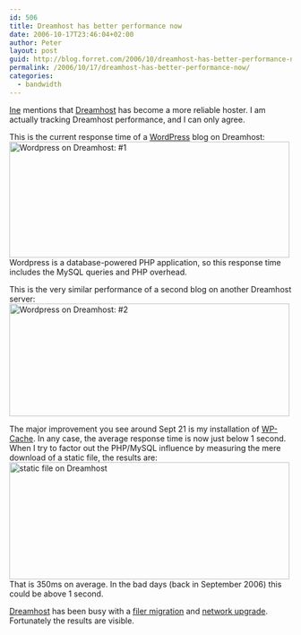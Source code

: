 ```yaml
---
id: 506
title: Dreamhost has better performance now
date: 2006-10-17T23:46:04+02:00
author: Peter
layout: post
guid: http://blog.forret.com/2006/10/dreamhost-has-better-performance-now/
permalink: /2006/10/17/dreamhost-has-better-performance-now/
categories:
  - bandwidth
---
```

[Ine](http://mastuvu.typepad.com/monuments/2006/10/dreamhost.html) mentions that [Dreamhost](http://www.dreamhost.com/r.cgi?166410) has become a more reliable hoster. I am actually tracking Dreamhost performance, and I can only agree.

This is the current response time of a [WordPress](http://www.wordpress.org) blog on Dreamhost:  
[<img loading="lazy" src="http://static.flickr.com/81/272566589_0a85267c21_o.jpg" width="500" height="207" alt="Wordpress on Dreamhost: #1" />](http://www.flickr.com/photos/pforret/272566589/ "Photo Sharing")  
Wordpress is a database-powered PHP application, so this response time includes the MySQL queries and PHP overhead.

This is the very similar performance of a second blog on another Dreamhost server:  
[<img loading="lazy" src="http://static.flickr.com/98/272566590_f6364ee627_o.jpg" width="500" height="201" alt="Wordpress on Dreamhost: #2" />](http://www.flickr.com/photos/pforret/272566590/ "Photo Sharing")  
<!--more-->

  
The major improvement you see around Sept 21 is my installation of [WP-Cache](http://blog.forret.com/2006/09/wp-cache-speeds-up-your-wordpress/). In any case, the average response time is now just below 1 second. When I try to factor out the PHP/MySQL influence by measuring the mere download of a static file, the results are:  
[<img loading="lazy" src="http://static.flickr.com/90/272566592_82adf3d7c2_o.jpg" width="500" height="209" alt="static file on Dreamhost" />](http://www.flickr.com/photos/pforret/272566592/ "Photo Sharing")  
That is 350ms on average. In the bad days (back in September 2006) this could be above 1 second. 

[Dreamhost](http://www.dreamhost.com/r.cgi?166410) has been busy with a [filer migration](http://www.dreamhoststatus.com/2006/09/21/filer-moving) and [network upgrade](http://blog.dreamhost.com/2006/09/19/anatomy-of-a-disaster-part-2/). Fortunately the results are visible.
